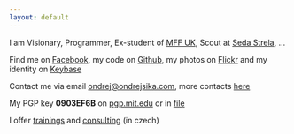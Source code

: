 ```yaml
---
layout: default
---
```


I am Visionary, Programmer, Ex-student of [MFF UK](http://mff.cuni.cz), Scout at [Seda Strela](http://sedastrela.cz), ...

Find me on [Facebook](https://facebook.com/sikaondrej2), my code on [Github](https://www.github.com/ondrejsika), my photos on [Flickr](https://www.flickr.com/photos/ondrejsika/) and my identity on [Keybase](https://www.keybase.io/ondrejsika)

Contact me via email <ondrej@ondrejsika.com>, more contacts [here](/contact.html)

My PGP key __0903EF6B__ on [pgp.mit.edu](http://pgp.mit.edu/pks/lookup?op=vindex&search=0x775D8A020903EF6B) or in [file](ondrejsika_public.asc)

I offer [trainings](/skoleni/) and [consulting](/konzultace/) (in czech)

